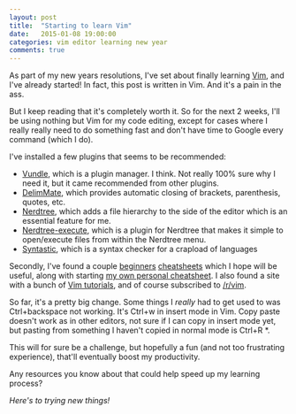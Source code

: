 ```yaml
---
layout: post
title:  "Starting to learn Vim"
date:   2015-01-08 19:00:00
categories: vim editor learning new year
comments: true
---
```


As part of my new years resolutions, I've set about finally learning [Vim](http://www.vim.org/), and I've already started! In fact, this post is written in Vim. And it's a pain in the ass.

But I keep reading that it's completely worth it. So for the next 2 weeks, I'll be using nothing but Vim for my code editing, except for cases where I really really need to do something fast and don't have time to Google every command (which I do).

I've installed a few plugins that seems to be recommended:

- [Vundle](https://github.com/gmarik/Vundle.vim), which is a plugin manager. I think. Not really 100% sure why I need it, but it came recommended from other plugins.
- [DelimMate](https://github.com/Raimondi/delimitMate), which provides automatic closing of brackets, parenthesis, quotes, etc.
- [Nerdtree](https://github.com/ivalkeen/nerdtree-execute), which adds a file hierarchy to the side of the editor which is an essential feature for me.
- [Nerdtree-execute](https://github.com/ivalkeen/nerdtree-execute), which is a plugin for Nerdtree that makes it simple to open/execute files from within the Nerdtree menu.
- [Syntastic](https://github.com/scrooloose/syntastic), which is a syntax checker for a crapload of languages

Secondly, I've found a couple [beginners](https://cloud.github.com/downloads/ahrencode/Miscellaneous/vim-cheatsheet.pdf) [cheatsheets](http://www.viemu.com/vi-vim-cheat-sheet.gif) which I hope will be useful, along with starting [my own personal cheatsheet](http://127.0.0.1:4000/misc/personal-vim-cheatcheet/). I also found a site with a bunch of [Vim tutorials](http://vimcasts.org/categories/), and of course subscribed to [/r/vim](http://www.reddit.com/r/vim).

So far, it's a pretty big change. Some things I _really_ had to get used to was Ctrl+backspace not working. It's Ctrl+w in insert mode in Vim. Copy paste doesn't work as in other editors, not sure if I can copy in insert mode yet, but pasting from something I haven't copied in normal mode is Ctrl+R \*.

This will for sure be a challenge, but hopefully a fun (and not too frustrating experience), that'll eventually boost my productivity.

Any resources you know about that could help speed up my learning process?

_Here's to trying new things!_


